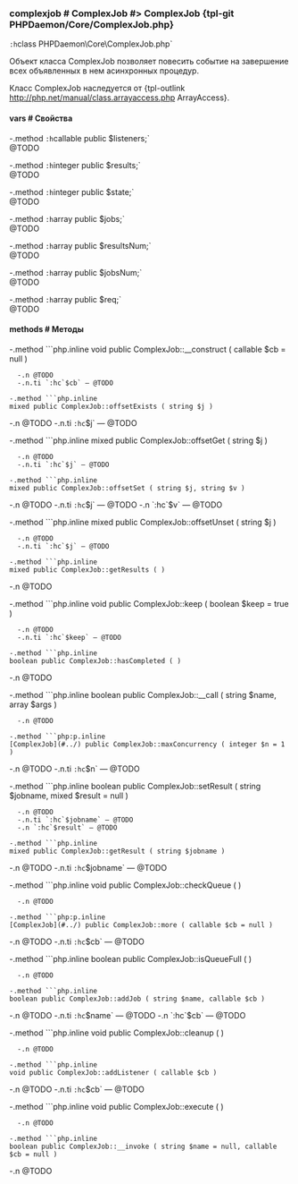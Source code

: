 ### complexjob # ComplexJob #> ComplexJob {tpl-git PHPDaemon/Core/ComplexJob.php}

`:h`class PHPDaemon\Core\ComplexJob.php`

Объект класса ComplexJob позволяет повесить событие на завершение всех объявленных в нем асинхронных процедур.

Класс ComplexJob наследуется от {tpl-outlink http://php.net/manual/class.arrayaccess.php ArrayAccess}.

#### vars # Свойства

 -.method `:h`callable public $listeners;`  
 @TODO

 -.method `:h`integer public $results;`  
 @TODO

 -.method `:h`integer public $state;`  
 @TODO

 -.method `:h`array public $jobs;`  
 @TODO

 -.method `:h`array public $resultsNum;`  
 @TODO

 -.method `:h`array public $jobsNum;`  
 @TODO

 -.method `:h`array public $req;`  
 @TODO

#### methods # Методы

 -.method ```php.inline
 void public ComplexJob::__construct ( callable $cb = null )
 ```
   -.n @TODO
   -.n.ti `:hc`$cb` — @TODO

 -.method ```php.inline
 mixed public ComplexJob::offsetExists ( string $j )
 ```
   -.n @TODO
   -.n.ti `:hc`$j` — @TODO

 -.method ```php.inline
 mixed public ComplexJob::offsetGet ( string $j )
 ```
   -.n @TODO
   -.n.ti `:hc`$j` — @TODO

 -.method ```php.inline
 mixed public ComplexJob::offsetSet ( string $j, string $v )
 ```
   -.n @TODO
   -.n.ti `:hc`$j` — @TODO
   -.n `:hc`$v` — @TODO

 -.method ```php.inline
 mixed public ComplexJob::offsetUnset ( string $j )
 ```
   -.n @TODO
   -.n.ti `:hc`$j` — @TODO

 -.method ```php.inline
 mixed public ComplexJob::getResults ( )
 ```
   -.n @TODO

 -.method ```php.inline
 void public ComplexJob::keep ( boolean $keep = true )
 ```
   -.n @TODO
   -.n.ti `:hc`$keep` — @TODO

 -.method ```php.inline
 boolean public ComplexJob::hasCompleted ( )
 ```
   -.n @TODO

 -.method ```php.inline
 boolean public ComplexJob::__call ( string $name, array $args )
 ```
   -.n @TODO

 -.method ```php:p.inline
 [ComplexJob](#../) public ComplexJob::maxConcurrency ( integer $n = 1 )
 ```
   -.n @TODO
   -.n.ti `:hc`$n` — @TODO

 -.method ```php.inline
 boolean public ComplexJob::setResult ( string $jobname, mixed $result = null )
 ```
   -.n @TODO
   -.n.ti `:hc`$jobname` — @TODO
   -.n `:hc`$result` — @TODO

 -.method ```php.inline
 mixed public ComplexJob::getResult ( string $jobname )
 ```
   -.n @TODO
   -.n.ti `:hc`$jobname` — @TODO

 -.method ```php.inline
 void public ComplexJob::checkQueue ( )
 ```
   -.n @TODO

 -.method ```php:p.inline
 [ComplexJob](#../) public ComplexJob::more ( callable $cb = null )
 ```
   -.n @TODO
   -.n.ti `:hc`$cb` — @TODO

 -.method ```php.inline
 boolean public ComplexJob::isQueueFull ( )
 ```
   -.n @TODO

 -.method ```php.inline
 boolean public ComplexJob::addJob ( string $name, callable $cb )
 ```
   -.n @TODO
   -.n.ti `:hc`$name` — @TODO
   -.n `:hc`$cb` — @TODO

 -.method ```php.inline
 void public ComplexJob::cleanup ( )
 ```
   -.n @TODO

 -.method ```php.inline
 void public ComplexJob::addListener ( callable $cb )
 ```
   -.n @TODO
   -.n.ti `:hc`$cb` — @TODO

 -.method ```php.inline
 void public ComplexJob::execute ( )
 ```
   -.n @TODO

 -.method ```php.inline
 boolean public ComplexJob::__invoke ( string $name = null, callable $cb = null )
 ```
   -.n @TODO
